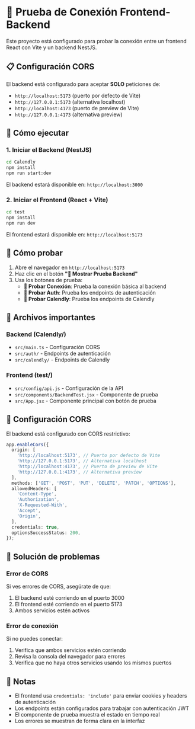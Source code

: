 # 🧪 Prueba de Conexión Frontend-Backend

Este proyecto está configurado para probar la conexión entre un frontend React con Vite y un backend NestJS.

## 📋 Configuración CORS

El backend está configurado para aceptar **SOLO** peticiones de:
- `http://localhost:5173` (puerto por defecto de Vite)
- `http://127.0.0.1:5173` (alternativa localhost)
- `http://localhost:4173` (puerto de preview de Vite)
- `http://127.0.0.1:4173` (alternativa preview)

## 🚀 Cómo ejecutar

### 1. Iniciar el Backend (NestJS)
```bash
cd Calendly
npm install
npm run start:dev
```
El backend estará disponible en: `http://localhost:3000`

### 2. Iniciar el Frontend (React + Vite)
```bash
cd test
npm install
npm run dev
```
El frontend estará disponible en: `http://localhost:5173`

## 🧪 Cómo probar

1. Abre el navegador en `http://localhost:5173`
2. Haz clic en el botón **"🧪 Mostrar Prueba Backend"**
3. Usa los botones de prueba:
   - **🔗 Probar Conexión**: Prueba la conexión básica al backend
   - **🔐 Probar Auth**: Prueba los endpoints de autenticación
   - **📅 Probar Calendly**: Prueba los endpoints de Calendly

## 📁 Archivos importantes

### Backend (Calendly/)
- `src/main.ts` - Configuración CORS
- `src/auth/` - Endpoints de autenticación
- `src/calendly/` - Endpoints de Calendly

### Frontend (test/)
- `src/config/api.js` - Configuración de la API
- `src/components/BackendTest.jsx` - Componente de prueba
- `src/App.jsx` - Componente principal con botón de prueba

## 🔧 Configuración CORS

El backend está configurado con CORS restrictivo:

```typescript
app.enableCors({
  origin: [
    'http://localhost:5173', // Puerto por defecto de Vite
    'http://127.0.0.1:5173', // Alternativa localhost
    'http://localhost:4173', // Puerto de preview de Vite
    'http://127.0.0.1:4173', // Alternativa preview
  ],
  methods: ['GET', 'POST', 'PUT', 'DELETE', 'PATCH', 'OPTIONS'],
  allowedHeaders: [
    'Content-Type',
    'Authorization',
    'X-Requested-With',
    'Accept',
    'Origin',
  ],
  credentials: true,
  optionsSuccessStatus: 200,
});
```

## 🚨 Solución de problemas

### Error de CORS
Si ves errores de CORS, asegúrate de que:
1. El backend esté corriendo en el puerto 3000
2. El frontend esté corriendo en el puerto 5173
3. Ambos servicios estén activos

### Error de conexión
Si no puedes conectar:
1. Verifica que ambos servicios estén corriendo
2. Revisa la consola del navegador para errores
3. Verifica que no haya otros servicios usando los mismos puertos

## 📝 Notas

- El frontend usa `credentials: 'include'` para enviar cookies y headers de autenticación
- Los endpoints están configurados para trabajar con autenticación JWT
- El componente de prueba muestra el estado en tiempo real
- Los errores se muestran de forma clara en la interfaz 